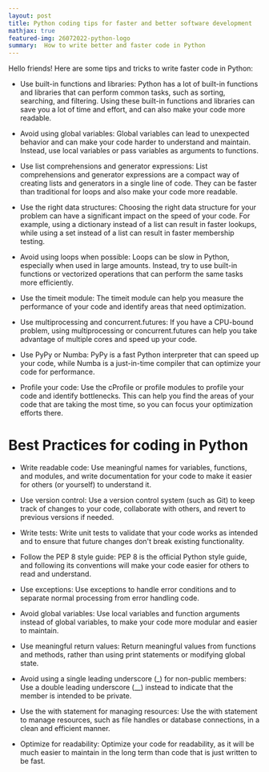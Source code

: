 ```yaml
---
layout: post
title: Python coding tips for faster and better software development
mathjax: true
featured-img: 26072022-python-logo
summary:  How to write better and faster code in Python
---
```


Hello friends! Here are some tips and tricks to write faster code in Python:

* Use built-in functions and libraries: Python has a lot of built-in functions and libraries that can perform common tasks, such as sorting, searching, and filtering. Using these built-in functions and libraries can save you a lot of time and effort, and can also make your code more readable.

* Avoid using global variables: Global variables can lead to unexpected behavior and can make your code harder to understand and maintain. Instead, use local variables or pass variables as arguments to functions.

* Use list comprehensions and generator expressions: List comprehensions and generator expressions are a compact way of creating lists and generators in a single line of code. They can be faster than traditional for loops and also make your code more readable.

* Use the right data structures: Choosing the right data structure for your problem can have a significant impact on the speed of your code. For example, using a dictionary instead of a list can result in faster lookups, while using a set instead of a list can result in faster membership testing.

* Avoid using loops when possible: Loops can be slow in Python, especially when used in large amounts. Instead, try to use built-in functions or vectorized operations that can perform the same tasks more efficiently.

* Use the timeit module: The timeit module can help you measure the performance of your code and identify areas that need optimization.

* Use multiprocessing and concurrent.futures: If you have a CPU-bound problem, using multiprocessing or concurrent.futures can help you take advantage of multiple cores and speed up your code.

* Use PyPy or Numba: PyPy is a fast Python interpreter that can speed up your code, while Numba is a just-in-time compiler that can optimize your code for performance.

* Profile your code: Use the cProfile or profile modules to profile your code and identify bottlenecks. This can help you find the areas of your code that are taking the most time, so you can focus your optimization efforts there.

# Best Practices for coding in Python

* Write readable code: Use meaningful names for variables, functions, and modules, and write documentation for your code to make it easier for others (or yourself) to understand it.

* Use version control: Use a version control system (such as Git) to keep track of changes to your code, collaborate with others, and revert to previous versions if needed.

* Write tests: Write unit tests to validate that your code works as intended and to ensure that future changes don't break existing functionality.

* Follow the PEP 8 style guide: PEP 8 is the official Python style guide, and following its conventions will make your code easier for others to read and understand.

* Use exceptions: Use exceptions to handle error conditions and to separate normal processing from error handling code.

* Avoid global variables: Use local variables and function arguments instead of global variables, to make your code more modular and easier to maintain.

* Use meaningful return values: Return meaningful values from functions and methods, rather than using print statements or modifying global state.

* Avoid using a single leading underscore (_) for non-public members: Use a double leading underscore (__) instead to indicate that the member is intended to be private.

* Use the with statement for managing resources: Use the with statement to manage resources, such as file handles or database connections, in a clean and efficient manner.

* Optimize for readability: Optimize your code for readability, as it will be much easier to maintain in the long term than code that is just written to be fast.


